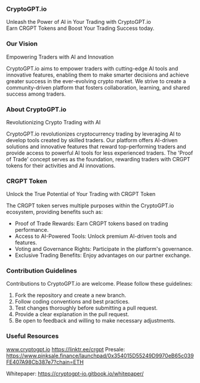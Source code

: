 ### CryptoGPT.io ###

Unleash the Power of AI in Your Trading with CryptoGPT.io  
Earn CRGPT Tokens and Boost Your Trading Success today.

### Our Vision ###
Empowering Traders with AI and Innovation

CryptoGPT.io aims to empower traders with cutting-edge AI tools and innovative features, enabling them to make smarter decisions and achieve greater success in the ever-evolving crypto market. We strive to create a community-driven platform that fosters collaboration, learning, and shared success among traders.

### About CryptoGPT.io ###
Revolutionizing Crypto Trading with AI

CryptoGPT.io revolutionizes cryptocurrency trading by leveraging AI to develop tools created by skilled traders. Our platform offers AI-driven solutions and innovative features that reward top-performing traders and provide access to powerful AI tools for less experienced traders. The 'Proof of Trade' concept serves as the foundation, rewarding traders with CRGPT tokens for their activities and AI innovations.

### CRGPT Token ###
Unlock the True Potential of Your Trading with CRGPT Token

The CRGPT token serves multiple purposes within the CryptoGPT.io ecosystem, providing benefits such as:
- Proof of Trade Rewards: Earn CRGPT tokens based on trading performance.
- Access to AI-Powered Tools: Unlock premium AI-driven tools and features.
- Voting and Governance Rights: Participate in the platform's governance.
- Exclusive Trading Benefits: Enjoy advantages on our partner exchange.

### Contribution Guidelines ###

Contributions to CryptoGPT.io are welcome. Please follow these guidelines:
1. Fork the repository and create a new branch.
2. Follow coding conventions and best practices.
3. Test changes thoroughly before submitting a pull request.
4. Provide a clear explanation in the pull request.
5. Be open to feedback and willing to make necessary adjustments.

### Useful Resources ###
www.cryptogpt.io
https://linktr.ee/crgpt
Presale:
https://www.pinksale.finance/launchpad/0x354015D55249D9970eB65c039FE407A98Cb387e7?chain=ETH


Whitepaper: https://cryptogpt-io.gitbook.io/whitepaper/

